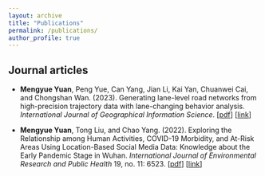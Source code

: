 ```yaml
---
layout: archive
title: "Publications"
permalink: /publications/
author_profile: true
---
```


Journal articles
------
- **Mengyue Yuan**, Peng Yue, Can Yang, Jian Li, Kai Yan, Chuanwei Cai, and Chongshan Wan. (2023). Generating lane-level road networks from high-precision trajectory data with lane-changing behavior analysis. *International Journal of Geographical Information Science*. [[pdf](http://mengyue-yuan.github.io/files/Generating_lane-level_road_networks.pdf)] [[link](https://www.tandfonline.com/journals/tgis20)]

  
- **Mengyue Yuan**, Tong Liu, and Chao Yang. (2022). Exploring the Relationship among Human Activities, COVID-19 Morbidity, and At-Risk Areas Using Location-Based Social Media Data: Knowledge about the Early Pandemic Stage in Wuhan. *International Journal of Environmental Research and Public Health* 19, no. 11: 6523. [[pdf](http://mengyue-yuan.github.io/files/ijergh-19-06523.pdf)] [[link](https://www.mdpi.com/1660-4601/19/11/6523)]

